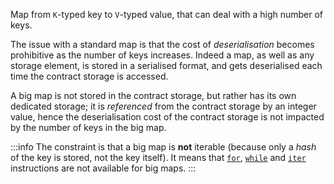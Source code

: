 Map from `K`-typed key to `V`-typed value, that can deal with a high number of keys.

The issue with a standard map is that the cost of *deserialisation* becomes prohibitive as the number of keys increases. Indeed a map, as well as any storage element, is stored in a serialised format, and gets deserialised each time the contract storage is accessed.

A big map is not stored in the contract storage, but rather has its own dedicated storage; it is *referenced* from the contract storage by an integer value, hence the deserialisation cost of the contract storage is not impacted by the number of keys in the big map.

:::info
The constraint is that a big map is **not** iterable (because only a *hash* of the key is stored, not the key itself). It means that [`for`](/docs/reference/instructions#for), [`while`](/docs/reference/instructions#while) and [`iter`](/docs/reference/instructions#iter) instructions are not available for big maps.
:::